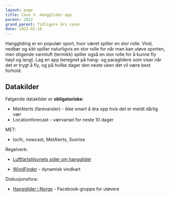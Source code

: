 ```yaml
---
layout: page
title: Case 3. Hangglider-app
parent: 2022
grand_parent: Tidligere års caser
date: 2022-02-16
---
```


Hanggliding er en populær sport, hvor været spiller en stor rolle. Vind, nedbør
og sikt spiller naturligvis en stor rolle for når man kan utøve sporten, men
stigende varmluft (termikk) spiller også en stor rolle for å kunne fly høyt og
langt. Lag en app beregnet på hang- og paraglidere som viser når det er trygt å
fly, og på hvilke dager den neste uken det vil være best forhold.


## Datakilder

Følgende datakilder er **obligatoriske**:

- MetAlerts (farevarsler) - ikke smart å dra opp hvis det er meldt dårlig vær
- Locationforecast - værvarsel for neste 10 dager



MET:

- locfc, nowcast, MetAlerts, Sunrise

Regelverk:

- [Luftfartstilsynets sider om hangglider](https://luftfartstilsynet.no/allmenfly-og-luftsport/luftsport/hang--speed-og-paraglider/)


- [WindFinder](https://www.windfinder.com/) - dynamisk vindkart

Diskusjonsfora:

- [Hangglider i Norge](https://www.facebook.com/groups/395308510492193) - Facebook-gruppe for utøvere